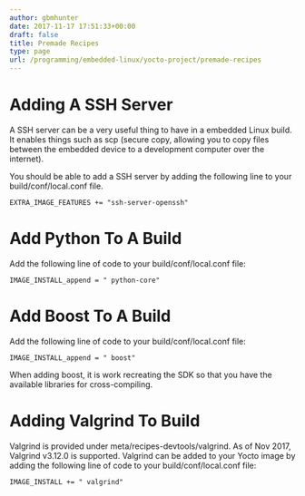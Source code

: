 ```yaml
---
author: gbmhunter
date: 2017-11-17 17:51:33+00:00
draft: false
title: Premade Recipes
type: page
url: /programming/embedded-linux/yocto-project/premade-recipes
---
```


# Adding A SSH Server




A SSH server can be a very useful thing to have in a embedded Linux build. It enables things such as scp (secure copy, allowing you to copy files between the embedded device to a development computer over the internet).




You should be able to add a SSH server by adding the following line to your build/conf/local.conf file.



    
    EXTRA_IMAGE_FEATURES += "ssh-server-openssh"




# Add Python To A Build




Add the following line of code to your build/conf/local.conf file:



    
    IMAGE_INSTALL_append = " python-core"




# Add Boost To A Build




Add the following line of code to your build/conf/local.conf file:



    
    IMAGE_INSTALL_append = " boost"




When adding boost, it is work recreating the SDK so that you have the available libraries for cross-compiling.




# Adding Valgrind To Build




Valgrind is provided under meta/recipes-devtools/valgrind. As of Nov 2017, Valgrind v3.12.0 is supported. Valgrind can be added to your Yocto image by adding the following line of code to your build/conf/local.conf file:



    
    IMAGE_INSTALL += " valgrind"







